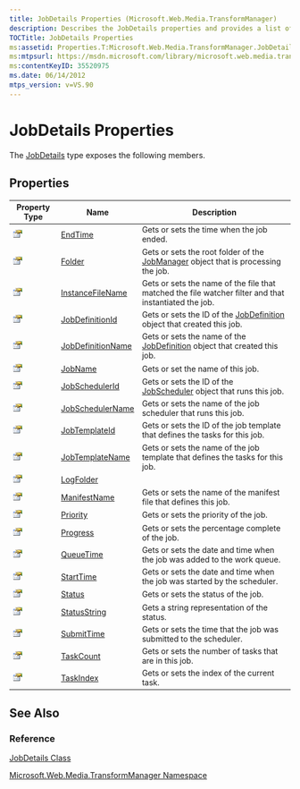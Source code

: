 ```yaml
---
title: JobDetails Properties (Microsoft.Web.Media.TransformManager)
description: Describes the JobDetails properties and provides a list of articles related to each JobDetails property.
TOCTitle: JobDetails Properties
ms:assetid: Properties.T:Microsoft.Web.Media.TransformManager.JobDetails
ms:mtpsurl: https://msdn.microsoft.com/library/microsoft.web.media.transformmanager.jobdetails_properties(v=VS.90)
ms:contentKeyID: 35520975
ms.date: 06/14/2012
mtps_version: v=VS.90
---
```


# JobDetails Properties

The [JobDetails](jobdetails-class-microsoft-web-media-transformmanager.md) type exposes the following members.

## Properties

|Property Type|Name|Description|
|--- |--- |--- |
|![Public property](images/Hh125762.pubproperty(en-us,VS.90).gif "Public property")|[EndTime](jobdetails-endtime-property-microsoft-web-media-transformmanager.md)|Gets or sets the time when the job ended.|
|![Public property](images/Hh125762.pubproperty(en-us,VS.90).gif "Public property")|[Folder](jobdetails-folder-property-microsoft-web-media-transformmanager.md)|Gets or sets the root folder of the [JobManager](jobmanager-class-microsoft-web-media-transformmanager.md) object that is processing the job.|
|![Public property](images/Hh125762.pubproperty(en-us,VS.90).gif "Public property")|[InstanceFileName](jobdetails-instancefilename-property-microsoft-web-media-transformmanager.md)|Gets or sets the name of the file that matched the file watcher filter and that instantiated the job.|
|![Public property](images/Hh125762.pubproperty(en-us,VS.90).gif "Public property")|[JobDefinitionId](jobdetails-jobdefinitionid-property-microsoft-web-media-transformmanager.md)|Gets or sets the ID of the [JobDefinition](jobdefinition-class-microsoft-web-media-transformmanager.md) object that created this job.|
|![Public property](images/Hh125762.pubproperty(en-us,VS.90).gif "Public property")|[JobDefinitionName](jobdetails-jobdefinitionname-property-microsoft-web-media-transformmanager.md)|Gets or sets the name of the [JobDefinition](jobdefinition-class-microsoft-web-media-transformmanager.md) object that created this job.|
|![Public property](images/Hh125762.pubproperty(en-us,VS.90).gif "Public property")|[JobName](jobdetails-jobname-property-microsoft-web-media-transformmanager.md)|Gets or set the name of this job.|
|![Public property](images/Hh125762.pubproperty(en-us,VS.90).gif "Public property")|[JobSchedulerId](jobdetails-jobschedulerid-property-microsoft-web-media-transformmanager.md)|Gets or sets the ID of the [JobScheduler](jobscheduler-class-microsoft-web-media-transformmanager.md) object that runs this job.|
|![Public property](images/Hh125762.pubproperty(en-us,VS.90).gif "Public property")|[JobSchedulerName](jobdetails-jobschedulername-property-microsoft-web-media-transformmanager.md)|Gets or sets the name of the job scheduler that runs this job.|
|![Public property](images/Hh125762.pubproperty(en-us,VS.90).gif "Public property")|[JobTemplateId](jobdetails-jobtemplateid-property-microsoft-web-media-transformmanager.md)|Gets or sets the ID of the job template that defines the tasks for this job.|
|![Public property](images/Hh125762.pubproperty(en-us,VS.90).gif "Public property")|[JobTemplateName](jobdetails-jobtemplatename-property-microsoft-web-media-transformmanager.md)|Gets or sets the name of the job template that defines the tasks for this job.|
|![Public property](images/Hh125762.pubproperty(en-us,VS.90).gif "Public property")|[LogFolder](jobdetails-logfolder-property-microsoft-web-media-transformmanager.md)||
|![Public property](images/Hh125762.pubproperty(en-us,VS.90).gif "Public property")|[ManifestName](jobdetails-manifestname-property-microsoft-web-media-transformmanager.md)|Gets or sets the name of the manifest file that defines this job.|
|![Public property](images/Hh125762.pubproperty(en-us,VS.90).gif "Public property")|[Priority](jobdetails-priority-property-microsoft-web-media-transformmanager.md)|Gets or sets the priority of the job.|
|![Public property](images/Hh125762.pubproperty(en-us,VS.90).gif "Public property")|[Progress](jobdetails-progress-property-microsoft-web-media-transformmanager.md)|Gets or sets the percentage complete of the job.|
|![Public property](images/Hh125762.pubproperty(en-us,VS.90).gif "Public property")|[QueueTime](jobdetails-queuetime-property-microsoft-web-media-transformmanager.md)|Gets or sets the date and time when the job was added to the work queue.|
|![Public property](images/Hh125762.pubproperty(en-us,VS.90).gif "Public property")|[StartTime](jobdetails-starttime-property-microsoft-web-media-transformmanager.md)|Gets or sets the date and time when the job was started by the scheduler.|
|![Public property](images/Hh125762.pubproperty(en-us,VS.90).gif "Public property")|[Status](jobdetails-status-property-microsoft-web-media-transformmanager.md)|Gets or sets the status of the job.|
|![Public property](images/Hh125762.pubproperty(en-us,VS.90).gif "Public property")|[StatusString](jobdetails-statusstring-property-microsoft-web-media-transformmanager.md)|Gets a string representation of the status.|
|![Public property](images/Hh125762.pubproperty(en-us,VS.90).gif "Public property")|[SubmitTime](jobdetails-submittime-property-microsoft-web-media-transformmanager.md)|Gets or sets the time that the job was submitted to the scheduler.|
|![Public property](images/Hh125762.pubproperty(en-us,VS.90).gif "Public property")|[TaskCount](jobdetails-taskcount-property-microsoft-web-media-transformmanager.md)|Gets or sets the number of tasks that are in this job.|
|![Public property](images/Hh125762.pubproperty(en-us,VS.90).gif "Public property")|[TaskIndex](jobdetails-taskindex-property-microsoft-web-media-transformmanager.md)|Gets or sets the index of the current task.|

## See Also

### Reference

[JobDetails Class](jobdetails-class-microsoft-web-media-transformmanager.md)

[Microsoft.Web.Media.TransformManager Namespace](microsoft-web-media-transformmanager-namespace.md)

